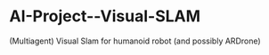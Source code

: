 AI-Project--Visual-SLAM
=======================

(Multiagent) Visual Slam for humanoid robot (and possibly ARDrone)
